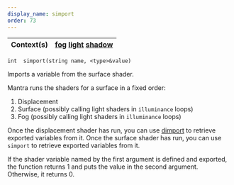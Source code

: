 ```yaml
---
display_name: simport
order: 73
---
```

| Context(s) | [fog](../contexts/fog.html)  [light](../contexts/light.html)  [shadow](../contexts/shadow.html) |
| --- | --- |

`int  simport(string name, <type>&value)`

Imports a variable from the surface shader.

Mantra runs the shaders for a surface in a fixed order:

1. Displacement
1. Surface (possibly calling light shaders in `illuminance` loops)
1. Fog (possibly calling light shaders in `illuminance` loops)

Once the displacement shader has run, you can use [dimport](dimport.html "Reads a variable from the displacement shader for the surface.")
to retrieve exported variables from it. Once the surface shader
has run, you can use `simport` to retrieve exported variables
from it.

If the shader variable named by the first argument is defined and
exported, the function returns 1 and puts the value in the second
argument. Otherwise, it returns 0.
